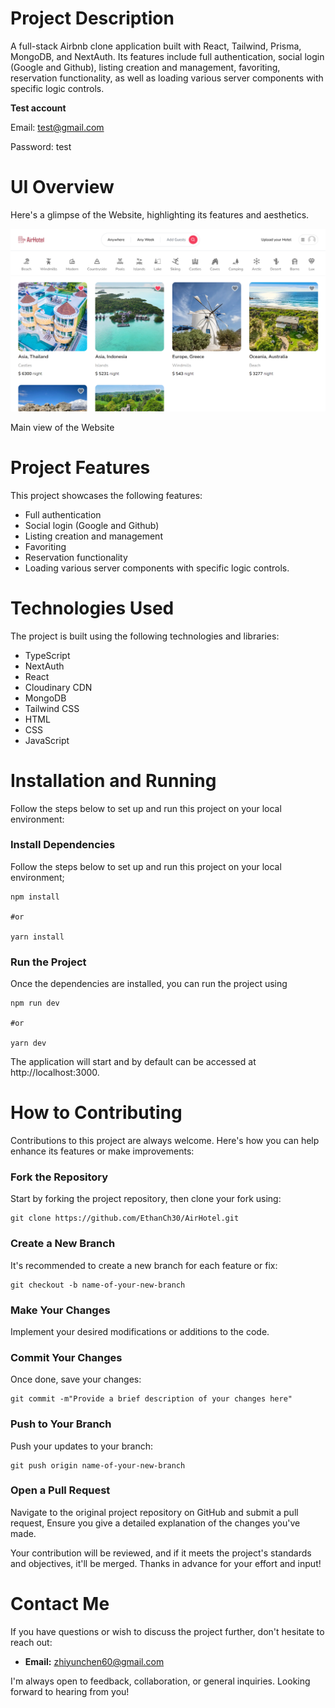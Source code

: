 # Project Description

A full-stack Airbnb clone application built with React, Tailwind, Prisma, MongoDB, and NextAuth. Its features include full authentication, social login (Google and Github), listing creation and management, favoriting, reservation functionality, as well as loading various server components with specific logic controls.

**Test account**

Email: test@gmail.com

Password: test

# UI Overview

Here's a glimpse of the Website, highlighting its features and aesthetics.

![Image text](https://github.com/EthanCh30/img-store/blob/master/Small-Image/AirHotel.png)


Main view of the Website

# Project Features

This project showcases the following features:

- Full authentication
- Social login (Google and Github)
- Listing creation and management
- Favoriting
- Reservation functionality
- Loading various server components with specific logic controls.



# Technologies Used

The project is built using the following technologies and libraries:

- TypeScript
- NextAuth
- React
- Cloudinary CDN
- MongoDB
- Tailwind CSS
- HTML
- CSS
- JavaScript

# Installation and Running

Follow the steps below to set up and run this project on your local environment:

### Install Dependencies

Follow the steps below to set up and run this project on your local environment;

```
npm install

#or

yarn install
```



### Run the Project

Once the dependencies are installed, you can run the project using 

```
npm run dev

#or

yarn dev
```

The application will start and by default can be accessed at http://localhost:3000.

# How to Contributing

Contributions to this project are always welcome. Here's how you can help enhance its features or make improvements:

### Fork the Repository

Start by forking the project repository, then clone your fork using:

```
git clone https://github.com/EthanCh30/AirHotel.git
```

### Create a New Branch

It's recommended to create a new branch for each feature or fix:

```
git checkout -b name-of-your-new-branch
```

### Make Your Changes

Implement your desired modifications or additions to the code.

### Commit Your Changes

Once done, save your changes:

```
git commit -m"Provide a brief description of your changes here"
```



### Push to Your Branch

Push your updates to your branch:

```
git push origin name-of-your-new-branch
```

### Open a Pull Request

Navigate to the original project repository on GitHub and submit a pull request, Ensure you give a detailed explanation of the changes you've made.

Your contribution will be reviewed, and if it meets the project's standards and objectives, it'll be merged. Thanks in advance for your effort and input!

# Contact Me

If you have questions or wish to discuss the project further, don't hesitate to reach out:

- **Email:** zhiyunchen60@gmail.com

I'm always open to feedback, collaboration, or general inquiries. Looking forward to hearing from you!
